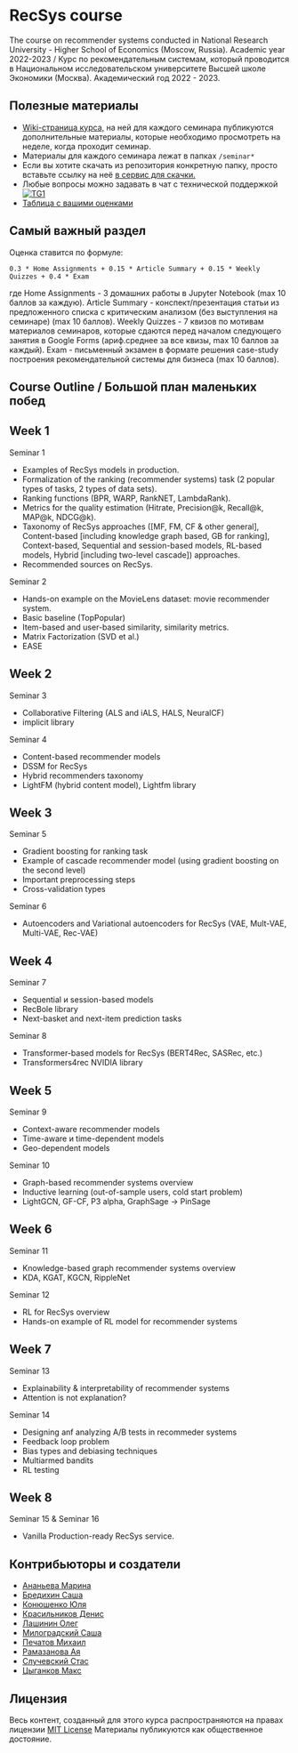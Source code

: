 # RecSys course
The course on recommender systems conducted in National Research University - Higher School of Economics (Moscow, Russia). Academic year 2022-2023 /
Курс по рекомендательным системам, который проводится в Национальном исследовательском университете Высшей школе Экономики (Москва). Академический год 2022 - 2023. 


## Полезные материалы

- [Wiki-страница курса,](http://wiki.cs.hse.ru/RecSys_2022_2023) на ней для каждого семинара публикуются дополнительные материалы, которые необходимо просмотреть на неделе, когда проходит семинар. 
- Материалы для каждого семинара лежат в папках `/seminar*`
- Если вы хотите скачать из репозитория конкретную папку, просто вставьте ссылку на неё [в сервис для скачки.](https://minhaskamal.github.io/DownGit/#/home)
- Любые вопросы можно задавать в чат с технической поддержкой[![TG1](https://img.shields.io/badge/Telegram-chat-blue)](https://t.me/+51dCYfNAXlZiMjYy)
-  [Таблица с вашими оценками](https://docs.google.com/spreadsheets/d/1RvuhuC1euQw0rSNANKWvG7wWSjiAiuWd/edit?usp=sharing&ouid=104963596150558587903&rtpof=true&sd=true)

## Самый важный раздел

Оценка ставится по формуле:

```
0.3 * Home Assignments + 0.15 * Article Summary + 0.15 * Weekly Quizzes + 0.4 * Exam
```
где
Home Assignments - 3 домашних работы в Jupyter Notebook (max 10 баллов за каждую). 
Article Summary - конспект/презентация статьи из предложенного списка с критическим анализом (без выступления на семинаре) (max 10 баллов). 
Weekly Quizzes - 7 квизов по мотивам материалов семинаров, которые сдаются перед началом следующего занятия в Google Forms (ариф.среднее за все квизы, max 10 баллов за каждый). 
Exam - письменный экзамен в формате решения case-study построения рекомендательной системы для бизнеса (max 10 баллов). 


## Course Outline / Большой план маленьких побед

Week 1
-----

Seminar 1
- Examples of RecSys models in production.
- Formalization of the ranking (recommender systems) task (2 popular types of tasks, 2 types of data sets). 
- Ranking functions (BPR, WARP, RankNET, LambdaRank).
- Metrics for the quality estimation (Hitrate, Precision@k, Recall@k, MAP@k, NDCG@k).
- Taxonomy of RecSys approaches ([MF, FM, CF & other general], Content-based [including knowledge graph based, GB for ranking], Context-based, Sequential and session-based models, RL-based models, Hybrid [including two-level cascade]) approaches.
- Recommended sources on RecSys.

Seminar 2
- Hands-on example on the MovieLens dataset: movie recommender system. 
- Basic baseline (TopPopular)
- Item-based and user-based similarity, similarity metrics. 
- Matrix Factorization (SVD et al.)
- EASE

Week 2
-----
Seminar 3
- Collaborative Filtering (ALS and iALS, HALS, NeuralCF) 
- implicit library

Seminar 4
- Content-based recommender models
- DSSM for RecSys
- Hybrid recommenders taxonomy
- LightFM (hybrid content model), Lightfm library

Week 3
-----
Seminar 5
- Gradient boosting for ranking task
- Example of cascade recommender model (using gradient boosting on the second level)
- Important preprocessing steps
- Cross-validation types

Seminar 6
- Autoencoders and Variational autoencoders for RecSys (VAE, Mult-VAE, Multi-VAE, Rec-VAE)

Week 4
------
Seminar 7
- Sequential и session-based models
- RecBole library
- Next-basket and next-item prediction tasks

Seminar 8
- Transformer-based models for RecSys (BERT4Rec, SASRec, etc.)
- Transformers4rec NVIDIA library

Week 5
--------
Seminar 9
- Context-aware recommender models
- Time-aware и time-dependent models
- Geo-dependent models

Seminar 10
- Graph-based recommender systems overview
- Inductive learning (out-of-sample users, cold start problem)
- LightGCN, GF-CF, P3 alpha, GraphSage -> PinSage

Week 6
-----
Seminar 11
- Knowledge-based graph recommender systems overview
- KDA, KGAT, KGCN, RippleNet

Seminar 12
- RL for RecSys overview
- Hands-on example of RL model for recommender systems

Week 7
-----
Seminar 13
- Explainability & interpretability of recommender systems
- Attention is not explanation? 

Seminar 14
- Designing anf analyzing A/B tests in recommeder systems
- Feedback loop problem
- Bias types and debiasing techniques
- Multiarmed bandits
- RL testing 

Week 8
-----
Seminar 15 & Seminar 16
- Vanilla Production-ready RecSys service.


## Контрибьюторы и создатели

* [Ананьева Марина](https://github.com/anamarina)
* [Бредихин Саша](https://github.com/BredikhinAlexander)
* [Конюшенко Юля](https://github.com/RussianJulliet)
* [Красильников Денис](https://github.com/deethereal)
* [Лашинин Олег](https://github.com/fotol1)
* [Милоградский Саша](https://github.com/Nemexur)
* [Печатов Михаил](https://github.com/pechatov)
* [Рамазанова Ая](https://github.com/AyaRamazanova)
* [Случевский Стас](https://github.com/stsl256)
* [Цыганков Макс](https://github.com/Chubasik)


## Лицензия

Весь контент, созданный для этого курса распространяются на правах лицензии [MIT License](https://github.com/hse-econ-data-science/dap_2020_fall/blob/master/LICENSE) Материалы публикуются как общественное достояние.
